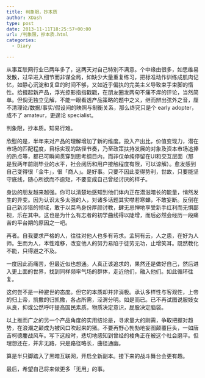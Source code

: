 ```yaml
---
title: 判象限，抄本质
author: XDash
type: post
date: 2013-11-11T18:25:57+00:00
url: /判象限，抄本质.html
categories:
  - Diary

---
```

从事互联网行业已两年多了，这两天对自己特别不满意。个中缘由很多，如思维易发散，过早进入细节而非谋全局，如缺少大量重复练习，把标准动作训练成肌肉记忆，如静心沉淀和复盘的时间不够，又如近乎偏执的完美主义导致束手束脚的惰性。拾掇起新产品，浮光掠影指指戳戳，在朋友圈发两句不痛不痒的评论，当然简单。但倘无独立见解，不能一眼看透产品策略的题中之义，继而辨出弦外之音，厘不清理论/数据/事实/假设间的映照与制衡关系，那么终究只是个 early adopter，成不了 amateur，更遑论 specialist。

判象限，抄本质。知易行难。

欣慰的是，半年来对产品的理解增加了新的维度。投入产出比，价值变现力，潜在市场的匹配程度，目标实现的路径节奏，乃至政策扶持发展的对象及资本市场追捧的热点等，都已可瞬间贯穿到思考纲目内，而非仅单纯停留在UI和交互层面（那是我两年前刚毕业的水平，社会阅历和用户接触程度有限，可以谅解）。愈发感到自己变得很「金牛」，很「商人」。是好事。只要不因此变得势利，世故，只要能坚守底线，随心所欲而不逾矩，不要变成自己曾经讨厌的样子。

身边的朋友越来越强。你可以清楚地感知到他们体内正在潜滋暗长的能量，悄然发生的异变。因为认识太多太强的人，对诸多话题其实噤若寒蝉，不敢妄断。反倒在自己新涉猎的领域，敢于以菜鸟身份厚颜讨教，肆无忌惮地享受新手红利而无惧鄙视，乐在其中。这也是为什么有志者的初学曲线得以陡增，而后必然会经历一段痛苦的平台期的原因之一吧。

再者。自我要求严格的人，往往对他人也多有苛求。孟轲有云，人之患，在好为人师。生而为人，本性难移，改变他人的努力易陷于徒劳无功，止增笑耳。既然教化不能，只得避之不及。

一度因此而痛苦，但最近似也想通。人真正该追求的，果然还是做好自己，然后进入更上面的世界，找到同样频率气场的群体，走近他们，融入他们。如此循环往复。

这何尝不是一种避世的态度。但它的本质却并非消极。承认多样性与客观性，上帝的归上帝，凯撒的归凯撒，各占所需，泾渭分明。如是而已。已不再试图说服妓女从良，抑或公然呼吁提高国民素质。物质决定意识，屁股决定脑袋。

以上推而广之的另一个产品角度的实用结论是，寻求量大的刚需，争取把握对趋势，在浪潮之颠成为被风口吹起来的猪。不要再野心勃勃地妄图颠覆巨头，一如唐吉柯德鏖战风车。写下这段时，悲切地感知到曾经的棱角正在被这个社会磨平。但理想还在，并非无路，只是路径略长，曲径通幽。

算是半只脚踏入了黑暗互联网，开启全新副本。接下来的战斗舞台会更有趣。

最后，希望自己将来做更多「无用」的事。